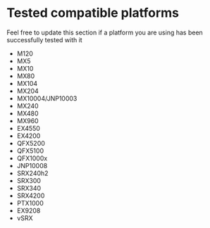 # Tested compatible platforms
Feel free to update this section if a platform you are using has been successfully tested with it
* M120
* MX5
* MX10
* MX80
* MX104
* MX204
* MX10004/JNP10003
* MX240
* MX480
* MX960
* EX4550
* EX4200
* QFX5200
* QFX5100
* QFX1000x
* JNP10008
* SRX240h2
* SRX300
* SRX340
* SRX4200
* PTX1000
* EX9208
* vSRX

